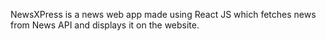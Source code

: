 NewsXPress is a news web app made using React JS which fetches news from News API and displays it on the website.
